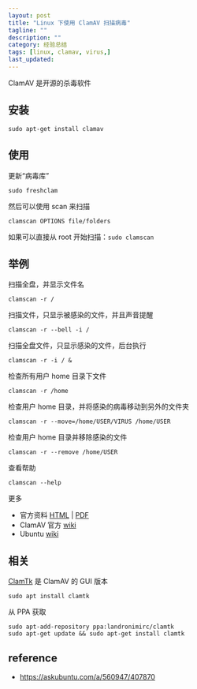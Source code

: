 ```yaml
---
layout: post
title: "Linux 下使用 ClamAV 扫描病毒"
tagline: ""
description: ""
category: 经验总结
tags: [linux, clamav, virus,]
last_updated:
---
```


ClamAV 是开源的杀毒软件

## 安装

    sudo apt-get install clamav

## 使用

更新“病毒库”

    sudo freshclam

然后可以使用 scan 来扫描

    clamscan OPTIONS file/folders

如果可以直接从 root 开始扫描：`sudo clamscan`

## 举例
扫描全盘，并显示文件名

    clamscan -r /

扫描文件，只显示被感染的文件，并且声音提醒

    clamscan -r --bell -i /

扫描全盘文件，只显示感染的文件，后台执行

    clamscan -r -i / &

检查所有用户 home 目录下文件

    clamscan -r /home

检查用户 home 目录，并将感染的病毒移动到另外的文件夹

    clamscan -r --move=/home/USER/VIRUS /home/USER

检查用户 home 目录并移除感染的文件

    clamscan -r --remove /home/USER

查看帮助

    clamscan --help

更多

- 官方资料 [HTML](http://www.clamav.net/doc/install.html) | [PDF](https://github.com/vrtadmin/clamav-faq/raw/master/manual/clamdoc.pdf)
- ClamAV 官方 [wiki](http://wiki.clamav.net/)
- Ubuntu [wiki](https://help.ubuntu.com/community/ClamAV)

## 相关
[ClamTk](https://launchpad.net/clamtk) 是 ClamAV 的 GUI 版本

    sudo apt install clamtk

从 PPA 获取

    sudo apt-add-repository ppa:landronimirc/clamtk
    sudo apt-get update && sudo apt-get install clamtk

## reference

- <https://askubuntu.com/a/560947/407870>
